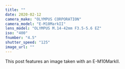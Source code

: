 ```yaml
---
title: ""
date: 2020-02-12
camera_make: "OLYMPUS CORPORATION"
camera_model: "E-M10MarkII"
lens_model: "OLYMPUS M.14-42mm F3.5-5.6 EZ"
iso: "400"
fnumber: "4.5"
shutter_speed: "125"
image_url: ""
---
```


This post features an image taken with an E-M10MarkII.